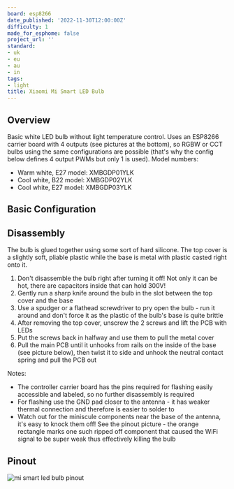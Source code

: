 ```yaml
---
board: esp8266
date_published: '2022-11-30T12:00:00Z'
difficulty: 1
made_for_esphome: false
project_url: ''
standard:
- uk
- eu
- au
- in
tags:
- light
title: Xiaomi Mi Smart LED Bulb
---
```


## Overview

Basic white LED bulb without light temperature control.
Uses an ESP8266 carrier board with 4 outputs (see pictures at the bottom), so RGBW or CCT bulbs using the same configurations are possible (that's why the config below defines 4 output PWMs but only 1 is used).
Model numbers:
- Warm white, E27 model: XMBGDP01YLK
- Cool white, B22 model: XMBGDP02YLK
- Cool white, E27 model: XMBGDP03YLK

## Basic Configuration

## Disassembly

The bulb is glued together using some sort of hard silicone.
The top cover is a slightly soft, pliable plastic while the base is metal with plastic casted right onto it.
1. Don't disassemble the bulb right after turning it off! Not only it can be hot, there are capacitors inside that can hold 300V!
2. Gently run a sharp knife around the bulb in the slot between the top cover and the base
3. Use a spudger or a flathead screwdriver to pry open the bulb - run it around and don't force it as the plastic of the bulb's base is quite brittle
4. After removing the top cover, unscrew the 2 screws and lift the PCB with LEDs
5. Put the screws back in halfway and use them to pull the metal cover
6. Pull the main PCB until it unhooks from rails on the inside of the base (see picture below), then twist it to side and unhook the neutral contact spring and pull the PCB out


Notes:
- The controller carrier board has the pins required for flashing easily accessible and labeled, so no further disassembly is required
- For flashing use the GND pad closer to the antenna - it has weaker thermal connection and therefore is easier to solder to
- Watch out for the miniscule components near the base of the antenna, it's easy to knock them off! See the pinout picture - the orange rectangle marks one such ripped off component that caused the WiFi signal to be super weak thus effectively killing the bulb

## Pinout

![mi smart led bulb pinout](mi-smart-led-bulb-pinout.jpg "mi smart led bulb pinout")